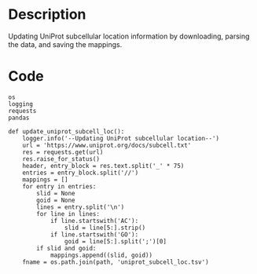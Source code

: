 # Description
Updating UniProt subcellular location information by downloading, parsing the data, and saving the mappings.

# Code
```
os
logging
requests
pandas

def update_uniprot_subcell_loc():
    logger.info('--Updating UniProt subcellular location--')
    url = 'https://www.uniprot.org/docs/subcell.txt'
    res = requests.get(url)
    res.raise_for_status()
    header, entry_block = res.text.split('_' * 75)
    entries = entry_block.split('//')
    mappings = []
    for entry in entries:
        slid = None
        goid = None
        lines = entry.split('\n')
        for line in lines:
            if line.startswith('AC'):
                slid = line[5:].strip()
            if line.startswith('GO'):
                goid = line[5:].split(';')[0]
        if slid and goid:
            mappings.append((slid, goid))
    fname = os.path.join(path, 'uniprot_subcell_loc.tsv')

```
